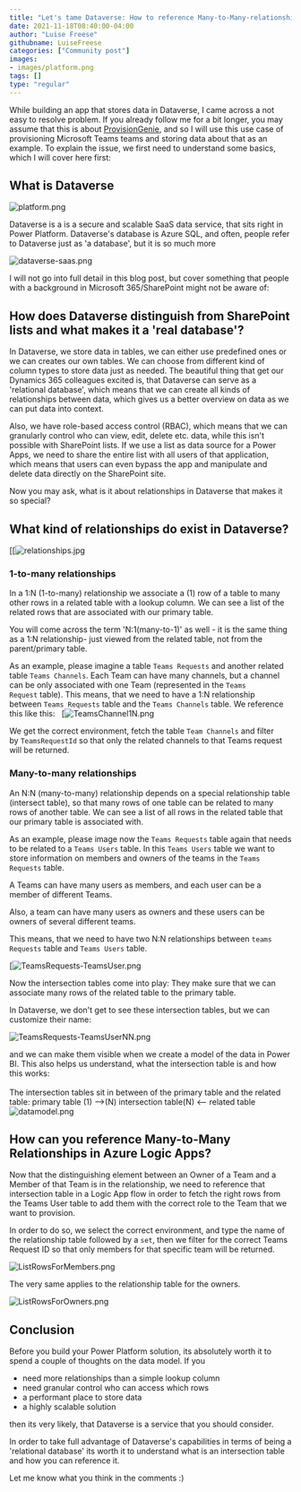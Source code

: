 ```yaml
---
title: "Let's tame Dataverse: How to reference Many-to-Many-relationships in Azure Logic Apps"
date: 2021-11-18T08:40:00-04:00
author: "Luise Freese"
githubname: LuiseFreese
categories: ["Community post"]
images:
- images/platform.png
tags: []
type: "regular"
---
```


While building an app that stores data in Dataverse, I came across a
not easy to resolve problem. If you already follow me for a bit longer,
you may assume that this is
about [ProvisionGenie](https://provisiongenie.com/ "https://provisionGenie.com"), 
and so I will use this use case of provisioning Microsoft Teams teams
and storing data about that as an example. To explain the issue, we
first need to understand some basics, which I will cover here
first:

## What is Dataverse 

![platform.png](images/platform.png)

Dataverse is a is a secure and scalable SaaS data service, that sits
right in Power Platform. Dataverse's database is Azure SQL, and often,
people refer to Dataverse just as 'a database', but it is so much
more

![dataverse-saas.png](images/dataverse-saas.png)


I will not go into full detail in this blog post, but cover something
that people with a background in Microsoft 365/SharePoint might not be
aware of:

## How does Dataverse distinguish from SharePoint lists and what makes it a 'real database'?

In Dataverse, we store data in tables, we can either use predefined ones
or we can creates our own tables. We can choose from different kind of
column types to store data just as needed. The beautiful thing that get
our Dynamics 365 colleagues excited is, that Dataverse can serve as a
'relational database', which means that we can create all kinds of
relationships between data, which gives us a better overview on data as
we can put data into context.

Also, we have role-based access control (RBAC), which means that we can
granularly control who can view, edit, delete etc. data, while this
isn't possible with SharePoint lists. If we use a list as data source
for a Power Apps, we need to share the entire list with all users of
that application, which means that users can even bypass the app and
manipulate and delete data directly on the SharePoint site.

Now you may ask, what is it about relationships in Dataverse that makes
it so special?

## What kind of relationships do exist in Dataverse? 

[[![relationships.jpg](images/relationships.jpg)

### 1-to-many relationships

In a 1:N (1-to-many) relationship we associate a (1) row of a table to
many other rows in a related table with a lookup column. We can see a
list of the related rows that are associated with our primary table.

You will come across the term 'N:1(many-to-1)' as well - it is the
same thing as a 1:N relationship- just viewed from the related table,
not from the parent/primary table.

As an example, please imagine a table `Teams Requests` and another
related table `Teams Channels`. Each Team can have many channels, but a
channel can be only associated with one Team (represented in
the `Teams Request` table). This means, that we need to have a 1:N
relationship between `Teams Requests` table and
the `Teams Channels` table. We reference this like this:
 
[![TeamsChannel1N.png](images/TeamsChannel1N.png)

We get the correct environment, fetch the table `Team Channels` and
filter by `TeamsRequestId` so that only the related channels to that
Teams request will be returned.

### Many-to-many relationships

An N:N (many-to-many) relationship depends on a special relationship
table (intersect table), so that many rows of one table can be related
to many rows of another table. We can see a list of all rows in the
related table that our primary table is associated with.

As an example, please image now the `Teams Requests` table again that
needs to be related to a `Teams Users` table. In
this `Teams Users` table we want to store information on members and
owners of the teams in the `Teams Requests` table.

A Teams can have many users as members, and each user can be a member of
different Teams.

Also, a team can have many users as owners and these users can be owners
of several different teams.

This means, that we need to have two N:N relationships
between `teams Requests` table and `Teams Users` table.

[![TeamsRequests-TeamsUser.png](images/TeamsRequests-TeamsUser.png)

Now the intersection tables come into play: They make sure that we can
associate many rows of the related table to the primary table.

In Dataverse, we don't get to see these intersection tables, but we can
customize their name:

![TeamsRequests-TeamsUserNN.png](images/TeamsRequests-TeamsUserNN.png)

and we can make them visible when we create a model of the data in Power
BI. This also helps us understand, what the intersection table is and
how this works: \
\
The intersection tables sit in between of the primary table and the
related table: primary table (1) \--\>(N) intersection table(N) \<\--
related table\
![datamodel.png](images/datamodel.png)


## How can you reference Many-to-Many Relationships in Azure Logic Apps?

Now that the distinguishing element between an Owner of a Team and a
Member of that Team is in the relationship, we need to reference that
intersection table in a Logic App flow in order to fetch the right rows
from the Teams User table to add them with the correct role to the Team
that we want to provision.

In order to do so, we select the correct environment, and type the name
of the relationship table followed by a `set`, then we filter for the
correct Teams Request ID so that only members for that specific team
will be returned.

![ListRowsForMembers.png](images/ListRowsForMembers.png)

The very same applies to the relationship table for the owners.

![ListRowsForOwners.png](images/ListRowsForOwners.png)

## Conclusion

Before you build your Power Platform solution, its absolutely worth it
to spend a couple of thoughts on the data model. If you

-   need more relationships than a simple lookup column
-   need granular control who can access which rows
-   a performant place to store data
-   a highly scalable solution

then its very likely, that Dataverse is a service that you should
consider.

In order to take full advantage of Dataverse's capabilities in terms of
being a 'relational database' its worth it to understand what is an
intersection table and how you can reference it.

Let me know what you think in the comments :)
